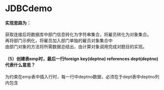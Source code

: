 # JDBCdemo<br>
 #### 实现思路为：<br>
   获取连接后将数据库中部门信息转化为字符串集合，将雇员转化为对象集合。<br>
   再将部门示例化，将雇员加入部门单独的雇员对象集合中<br>
   由部门对象的方法将所需数据总结出，由计算对象调用完成对题目的实现。
#### （5）创建表emp时，最后一行foreign key(deptno) references dept(deptno) 代表什么意思？<br>
为约束在emp表中插入行时，每一行中deptno数据，必须在于dept表中deptno列内包含
